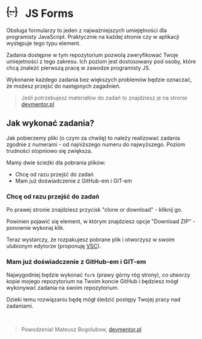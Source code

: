# ![](assets/img/logo-readme2.jpg) &nbsp; JS Forms

Obsługa formularzy to jeden z najważniejszych umiejętności dla programisty JavaScript. Praktycznie na każdej stronie czy w aplikacji występuje tego typu element.

Zadania dostępne w tym repozytorium pozwolą zweryfikować Twoje umiejetności z tego zakresu. Ich poziom jest dostosowany pod osoby, które chcą znaleźć pierwszą pracę w zawodze programisty JS.

Wykonanie każdego zadania bez większych problemów będzie oznaczać, że możesz przejść do następnych zagadnień.

> Jeśli potrzebujesz materiałów do zadań to znajdziesz je na stronie [devmentor.pl](https://devmentor.pl)

## Jak wykonać zadania?

Jak pobierzemy pliki (o czym za chwilę) to należy realizować zadania zgodnie z numerami - od najniższego numeru do najwyższego. Poziom trudności stopniowo się zwiększa.

Mamy dwie ścieżki dla pobrania plików:

* Chcę od razu przejść do zadań
* Mam już doświadczenie z GitHub-em i GIT-em

### Chcę od razu przejść do zadań

Po prawej stronie znajdziesz przycisk "clone or download" - kliknij go.

Powinien pojawić się element, w którym znajdziesz opcje "Download ZIP" - ponownie wykonaj klik.

Teraz wystarczy, że rozpakujesz pobrane plik i otworzysz w swoim ulubionym edytorze (proponuję [VSC](https://code.visualstudio.com/)).

### Mam już doświadczenie z GitHub-em i GIT-em

Najwygodniej będzie wykonać `fork` (prawy górny róg strony), co utworzy kopie mojego repozytorium na Twoim koncie GitHub i będziesz mógł wykonywać zadania na swoim repozytorium.

Dzieki temu rozwiązaniu będę mógł śledzić postępy Twojej pracy nad zadaniami.

&nbsp;

> Powodzenia! Mateusz Bogolubow, [devmentor.pl](https://devmentor.pl)